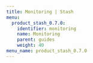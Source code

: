 ```yaml
---
title: Monitoring | Stash
menu:
  product_stash_0.7.0:
    identifier: monitoring
    name: Monitoring
    parent: guides
    weight: 40
menu_name: product_stash_0.7.0
---
```

